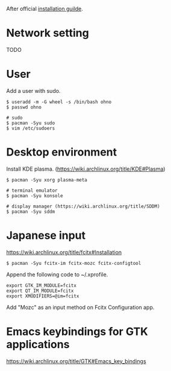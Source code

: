 After official [installation guilde](https://wiki.archlinux.org/title/installation_guide).

# Network setting

TODO

# User

Add a user with sudo.

```
$ useradd -m -G wheel -s /bin/bash ohno
$ passwd ohno

# sudo
$ pacman -Syu sudo
$ vim /etc/sudoers
```

# Desktop environment

Install KDE plasma. (https://wiki.archlinux.org/title/KDE#Plasma)

```
$ pacman -Syu xorg plasma-meta

# terminal emulator
$ pacman -Syu konsole

# display manager (https://wiki.archlinux.org/title/SDDM)
$ pacman -Syu sddm
```

# Japanese input

https://wiki.archlinux.org/title/fcitx#Installation

```
$ pacman -Syu fcitx-im fcitx-mozc fcitx-configtool
```

Append the following code to ~/.xprofile.

```
export GTK_IM_MODULE=fcitx
export QT_IM_MODULE=fcitx
export XMODIFIERS=@im=fcitx
```

Add "Mozc" as an input method on Fcitx Configuration app.

# Emacs keybindings for GTK applications

https://wiki.archlinux.org/title/GTK#Emacs_key_bindings
